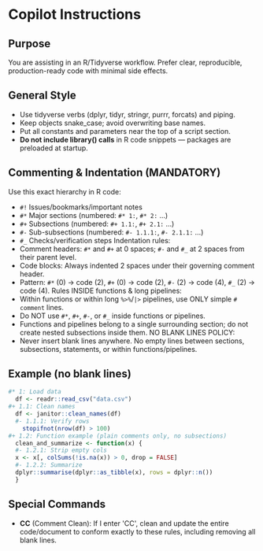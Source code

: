 # Copilot Instructions
## Purpose
You are assisting in an R/Tidyverse workflow. Prefer clear, reproducible, production-ready code with minimal side effects.
## General Style
- Use tidyverse verbs (dplyr, tidyr, stringr, purrr, forcats) and piping.
- Keep objects snake_case; avoid overwriting base names.
- Put all constants and parameters near the top of a script section.
- **Do not include library() calls** in R code snippets — packages are preloaded at startup.
## Commenting & Indentation (MANDATORY)
Use this exact hierarchy in R code:
- `#!` Issues/bookmarks/important notes
- `#*` Major sections (numbered: `#* 1:`, `#* 2:` …)
- `#+` Subsections (numbered: `#+ 1.1:`, `#+ 2.1:` …)
- `#-` Sub-subsections (numbered: `#- 1.1.1:`, `#- 2.1.1:` …)
- `#_` Checks/verification steps
Indentation rules:
- Comment headers: `#*` and `#+` at 0 spaces; `#-` and `#_` at 2 spaces from their parent level.
- Code blocks: Always indented 2 spaces under their governing comment header.
- Pattern: `#*` (0) → code (2), `#+` (0) → code (2), `#-` (2) → code (4), `#_` (2) → code (4).
Rules INSIDE functions & long pipelines:
- Within functions or within long `%>%`/`|>` pipelines, use ONLY simple `# comment` lines.
- Do NOT use `#*`, `#+`, `#-`, or `#_` inside functions or pipelines.
- Functions and pipelines belong to a single surrounding section; do not create nested subsections inside them.
NO BLANK LINES POLICY:
- Never insert blank lines anywhere. No empty lines between sections, subsections, statements, or within functions/pipelines.
## Example (no blank lines)
```r
#* 1: Load data
  df <- readr::read_csv("data.csv")
#+ 1.1: Clean names
  df <- janitor::clean_names(df)
  #- 1.1.1: Verify rows
    stopifnot(nrow(df) > 100)
#+ 1.2: Function example (plain comments only, no subsections)
  clean_and_summarize <- function(x) {
  #- 1.2.1: Strip empty cols
  x <- x[, colSums(!is.na(x)) > 0, drop = FALSE]
  #- 1.2.2: Summarize
  dplyr::summarise(dplyr::as_tibble(x), rows = dplyr::n())
  }
```
## Special Commands
- **CC** (Comment Clean): If I enter 'CC', clean and update the entire code/document to conform exactly to these rules, including removing all blank lines.
